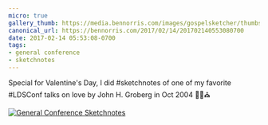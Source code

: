 ```yaml
---
micro: true
gallery_thumb: https://media.bennorris.com/images/gospelsketcher/thumbs/oct-04-groberg.jpg
canonical_url: https://bennorris.com/2017/02/14/201702140553080700
date: 2017-02-14 05:53:08-0700
tags:
- general conference
- sketchnotes
---
```


Special for Valentine's Day, I did #sketchnotes of one of my favorite #LDSConf talks on love by John H. Groberg in Oct 2004 ✍🏼⛪️

[![General Conference Sketchnotes](https://media.bennorris.com/images/gospelsketcher/general-conference/oct-04-groberg.jpg)](https://media.bennorris.com/images/gospelsketcher/general-conference/oct-04-groberg.jpg)
